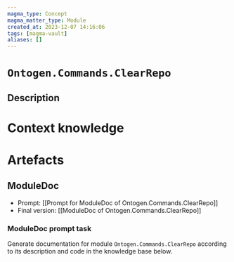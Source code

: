 ```yaml
---
magma_type: Concept
magma_matter_type: Module
created_at: 2023-12-07 14:16:06
tags: [magma-vault]
aliases: []
---
```

# `Ontogen.Commands.ClearRepo`

## Description

<!--
What is a `Ontogen.Commands.ClearRepo`?

Your knowledge about the module, i.e. facts, problems and properties etc.
-->


# Context knowledge

<!--
This section should include background knowledge needed for the model to create a proper response, i.e. information it does not know either because of the knowledge cut-off date or unpublished knowledge.

Write it down right here in a subsection or use a transclusion. If applicable, specify source information that the model can use to generate a reference in the response.
-->




# Artefacts

## ModuleDoc

- Prompt: [[Prompt for ModuleDoc of Ontogen.Commands.ClearRepo]]
- Final version: [[ModuleDoc of Ontogen.Commands.ClearRepo]]

### ModuleDoc prompt task

Generate documentation for module `Ontogen.Commands.ClearRepo` according to its description and code in the knowledge base below.
